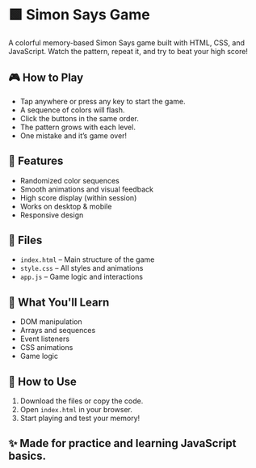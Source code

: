 # 🟩 Simon Says Game

A colorful memory-based Simon Says game built with HTML, CSS, and JavaScript. Watch the pattern, repeat it, and try to beat your high score!

## 🎮 How to Play

- Tap anywhere or press any key to start the game.
- A sequence of colors will flash.
- Click the buttons in the same order.
- The pattern grows with each level.
- One mistake and it’s game over!

## 🚀 Features

- Randomized color sequences
- Smooth animations and visual feedback
- High score display (within session)
- Works on desktop & mobile
- Responsive design

## 📁 Files

- `index.html` – Main structure of the game  
- `style.css` – All styles and animations  
- `app.js` – Game logic and interactions

## 🧠 What You'll Learn

- DOM manipulation  
- Arrays and sequences  
- Event listeners  
- CSS animations  
- Game logic

## 🔧 How to Use

1. Download the files or copy the code.
2. Open `index.html` in your browser.
3. Start playing and test your memory!

## ✨ Made for practice and learning JavaScript basics.
